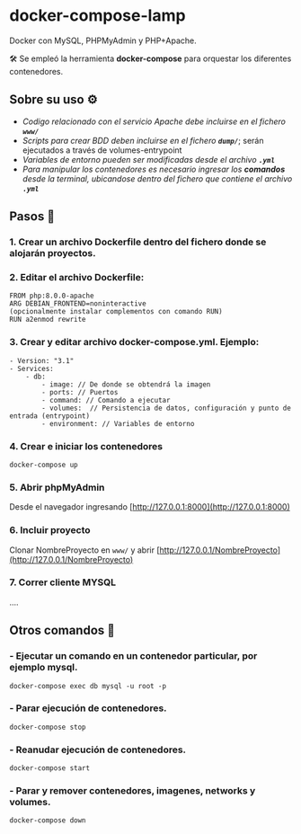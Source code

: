 # docker-compose-lamp

Docker con MySQL, PHPMyAdmin y PHP+Apache. 

🛠️ Se empleó la herramienta **docker-compose** para orquestar los diferentes contenedores. 

## Sobre su uso ⚙️
- _Codigo relacionado con el servicio Apache debe incluirse en el fichero **`www/`**_
- _Scripts para crear BDD deben incluirse en el fichero **`dump/`**_; serán ejecutados a través de volumes-entrypoint
- _Variables de entorno pueden ser modificadas desde el archivo **`.yml`**_
- _Para manipular los contenedores es necesario ingresar los **comandos** desde la terminal, ubicandose dentro del fichero que contiene el archivo **`.yml`**_

## Pasos 📌

### 1. Crear un archivo Dockerfile dentro del fichero donde se alojarán proyectos.

### 2. Editar el archivo Dockerfile:
```
FROM php:8.0.0-apache
ARG DEBIAN_FRONTEND=noninteractive
(opcionalmente instalar complementos con comando RUN)
RUN a2enmod rewrite
```

### 3. Crear y editar archivo docker-compose.yml. Ejemplo:
```
- Version: "3.1"
- Services:
    - db:
        - image: // De donde se obtendrá la imagen
        - ports: // Puertos
        - command: // Comando a ejecutar
        - volumes:  // Persistencia de datos, configuración y punto de entrada (entrypoint)
        - environment: // Variables de entorno
```

### 4. Crear e iniciar los contenedores

```
docker-compose up 
```

### 5. Abrir phpMyAdmin 
Desde el navegador ingresando [http://127.0.0.1:8000](http://127.0.0.1:8000) 



### 6. Incluir proyecto
Clonar NombreProyecto en `www/` y abrir [http://127.0.0.1/NombreProyecto](http://127.0.0.1/NombreProyecto)



### 7. Correr cliente MYSQL
....



## Otros comandos 📄

### - Ejecutar un comando en un contenedor particular, por ejemplo mysql.
```
docker-compose exec db mysql -u root -p
```

### - Parar ejecución de contenedores.
```
docker-compose stop
```

### - Reanudar ejecución de contenedores.
```
docker-compose start
```

### - Parar y remover contenedores, imagenes, networks y volumes.
```
docker-compose down
```
